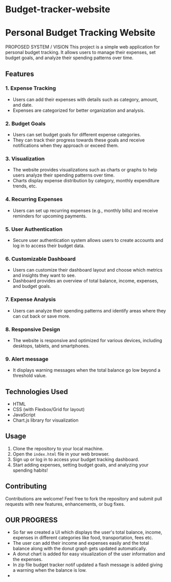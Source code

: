 # Budget-tracker-website
# Personal Budget Tracking Website
PROPOSED SYSTEM / VISION
This project is a simple web application for personal budget tracking. It allows users to manage their expenses, set budget goals, and analyze their spending patterns over time.

## Features

### 1. Expense Tracking
   - Users can add their expenses with details such as category, amount, and date.
   - Expenses are categorized for better organization and analysis.

### 2. Budget Goals
   - Users can set budget goals for different expense categories.
   - They can track their progress towards these goals and receive notifications when they approach or exceed them.

### 3. Visualization
   - The website provides visualizations such as charts or graphs to help users analyze their spending patterns over time.
   - Charts display expense distribution by category, monthly expenditure trends, etc.

### 4. Recurring Expenses
   - Users can set up recurring expenses (e.g., monthly bills) and receive reminders for upcoming payments.

### 5. User Authentication
   - Secure user authentication system allows users to create accounts and log in to access their budget data.

### 6. Customizable Dashboard
   - Users can customize their dashboard layout and choose which metrics and insights they want to see.
   - Dashboard provides an overview of total balance, income, expenses, and budget goals.

### 7. Expense Analysis
   - Users can analyze their spending patterns and identify areas where they can cut back or save more.

### 8. Responsive Design
   - The website is responsive and optimized for various devices, including desktops, tablets, and smartphones.
### 9. Alert message
   - It displays warning messages when the total balance go low beyond a threshold value.

## Technologies Used

- HTML
- CSS (with Flexbox/Grid for layout)
- JavaScript
- Chart.js library for visualization

## Usage

1. Clone the repository to your local machine.
2. Open the `index.html` file in your web browser.
3. Sign up or log in to access your budget tracking dashboard.
4. Start adding expenses, setting budget goals, and analyzing your spending habits!

## Contributing

Contributions are welcome! Feel free to fork the repository and submit pull requests with new features, enhancements, or bug fixes.


## OUR PROGRESS
- So far we created a UI which displays the user's total balance, income, expenses in different categories like food, transportation, fees etc.
- The user can add their income and expenses easily and the total balance along with the donut graph gets updated automatically.
- A donut chart is added for easy visualization of the user information and the expenses.
- In zip file budget tracker notif updated a flash message is added giving a warning when the balance is low.
- 


